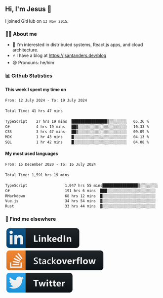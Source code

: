 ## Hi, I'm Jesus 👋

I joined GitHub on `13 Nov 2015`.

<!-- Talking about you -->

### 👨‍💻 About me

- 👦 I'm interested in distributed systems, React.js apps, and cloud architecture.
- ⚡️ I have a blog at <https://jsantanders.dev/blog>
- 😄 Pronouns: he/him

### 📊 Github Statistics

#### This week I spent my time on

<!--START_SECTION:weekly-->

```txt
From: 12 July 2024 - To: 19 July 2024

Total Time: 41 hrs 47 mins

TypeScript    27 hrs 19 mins  ████████████████▒░░░░░░░░   65.36 %
C#            4 hrs 19 mins   ██▓░░░░░░░░░░░░░░░░░░░░░░   10.33 %
CSS           3 hrs 47 mins   ██▒░░░░░░░░░░░░░░░░░░░░░░   09.09 %
MDX           1 hr 43 mins    █░░░░░░░░░░░░░░░░░░░░░░░░   04.13 %
SQL           1 hr 42 mins    █░░░░░░░░░░░░░░░░░░░░░░░░   04.08 %
```

<!--END_SECTION:weekly-->

#### My most used languages

<!--START_SECTION:alltime-->

```txt
From: 15 December 2020 - To: 16 July 2024

Total Time: 1,591 hrs 19 mins

TypeScript                 1,047 hrs 55 mins████████████████▒░░░░░░░░   65.85 %
C#                         191 hrs 6 mins  ███░░░░░░░░░░░░░░░░░░░░░░   12.01 %
RMarkdown                  68 hrs 12 mins  █░░░░░░░░░░░░░░░░░░░░░░░░   04.29 %
Vue.js                     34 hrs 54 mins  ▓░░░░░░░░░░░░░░░░░░░░░░░░   02.19 %
Rust                       33 hrs 44 mins  ▓░░░░░░░░░░░░░░░░░░░░░░░░   02.12 %
```

<!--END_SECTION:alltime-->

### 📢 Find me elsewhere

<p>
  <a target="_blank" href="https://linkedin.com/in/jsantanders">
    <img src="https://github.com/jsantanders/jsantanders/blob/master/img/linkedin.svg" alt="LinkedIn" style="vertical-align:top; margin:4px">
  </a>
  
  <a target="_blank" href="https://stackoverflow.com/users/7318331/jesus-santander">
    <img src="https://github.com/jsantanders/jsantanders/blob/master/img/stackoverflow.svg" alt="StackOverflow" style="vertical-align:top; margin:4px">
  </a>
  
  <a target="_blank" href="http://twitter.com/jsantanders">
    <img src="https://github.com/jsantanders/jsantanders/blob/master/img/twitter.svg" alt="Twitter" style="vertical-align:top; margin:4px">
  </a>
</p>
